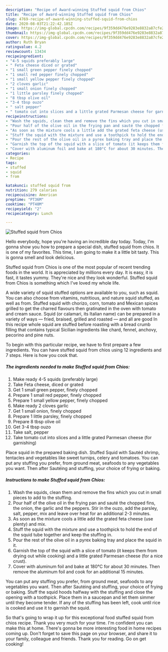 ```yaml
---
description: "Recipe of Award-winning Stuffed squid from Chios"
title: "Recipe of Award-winning Stuffed squid from Chios"
slug: 4769-recipe-of-award-winning-stuffed-squid-from-chios
date: 2020-08-03T21:22:42.185Z
image: https://img-global.cpcdn.com/recipes/9f359dd476e9283e8832a87cfe25ca28/751x532cq70/stuffed-squid-from-chios-recipe-main-photo.jpg
thumbnail: https://img-global.cpcdn.com/recipes/9f359dd476e9283e8832a87cfe25ca28/751x532cq70/stuffed-squid-from-chios-recipe-main-photo.jpg
cover: https://img-global.cpcdn.com/recipes/9f359dd476e9283e8832a87cfe25ca28/751x532cq70/stuffed-squid-from-chios-recipe-main-photo.jpg
author: Ruth Bryan
ratingvalue: 4.2
reviewcount: 13434
recipeingredient:
- "4-5 squids preferably large"
- " Feta cheese diced or grated"
- "1 small green pepper finely chopped"
- "1 small red pepper finely chopped"
- "1 small yellow pepper finely chopped"
- "2 cloves garlic"
- "1 small onion finely chopped"
- "1 little parsley finely chopped"
- "8 tbsp olive oil"
- "3-4 tbsp ouzo"
- " salt pepper"
- " tomato cut into slices and a little grated Parmesan cheese for garnishing"
recipeinstructions:
- "Wash the squids, clean them and remove the fins which you cut in small pieces to add to the stuffing."
- "Pour half of the olive oil in the frying pan and sauté the chopped fins, the onion, the garlic and the peppers. Stir in the ouzo, add the parsley, salt, pepper, mix and leave over heat for an additional 2-3 minutes."
- "As soon as the mixture cools a little add the grated feta cheese (use plenty) and mix."
- "Stuff the squid with the mixture and use a toothpick to hold the end of the squid tube together and keep the stuffing in."
- "Pour the rest of the olive oil in a pyrex baking tray and place the squid in it."
- "Garnish the top of the squid with a slice of tomato (it keeps them from drying out while cooking) and a little grated Parmesan cheese (for a nice crust)."
- "Cover with aluminum foil and bake at 180°C for about 30 minutes. Then remove the aluminum foil and cook for an additional 15 minutes."
categories:
- Recipe
tags:
- stuffed
- squid
- from

katakunci: stuffed squid from 
nutrition: 279 calories
recipecuisine: American
preptime: "PT36M"
cooktime: "PT40M"
recipeyield: "2"
recipecategory: Lunch

---
```



![Stuffed squid from Chios](https://img-global.cpcdn.com/recipes/9f359dd476e9283e8832a87cfe25ca28/751x532cq70/stuffed-squid-from-chios-recipe-main-photo.jpg)

Hello everybody, hope you're having an incredible day today. Today, I'm gonna show you how to prepare a special dish, stuffed squid from chios. It is one of my favorites. This time, I am going to make it a little bit tasty. This is gonna smell and look delicious.

Stuffed squid from Chios is one of the most popular of recent trending foods in the world. It is appreciated by millions every day. It is easy, it is fast, it tastes yummy. They're nice and they look wonderful. Stuffed squid from Chios is something which I've loved my whole life.

A wide variety of squid stuffed options are available to you, such as squid. You can also choose from vitamins, nutritious, and nature squid stuffed, as well as from. Stuffed squid with chorizo, corn, tomato and Mexican spices grilled to get the charred flavours then gratinated in the oven with tomato and cream sauce. Squid (or calamari, its Italian name) can be prepared in a variety of ways — fried, braised, grilled and roasted — and all are good In this recipe whole squid are stuffed before roasting with a bread crumb filling that contains typical Sicilian ingredients like chard, fennel, anchovy, pecorino and pine nuts.


To begin with this particular recipe, we have to first prepare a few ingredients. You can have stuffed squid from chios using 12 ingredients and 7 steps. Here is how you cook that.

<!--inarticleads1-->

##### The ingredients needed to make Stuffed squid from Chios:

1. Make ready 4-5 squids (preferably large)
1. Take  Feta cheese, diced or grated
1. Get 1 small green pepper, finely chopped
1. Prepare 1 small red pepper, finely chopped
1. Prepare 1 small yellow pepper, finely chopped
1. Make ready 2 cloves garlic
1. Get 1 small onion, finely chopped
1. Prepare 1 little parsley, finely chopped
1. Prepare 8 tbsp olive oil
1. Get 3-4 tbsp ouzo
1. Take  salt, pepper
1. Take  tomato cut into slices and a little grated Parmesan cheese (for garnishing)


Place squid in the prepared baking dish. Stuffed Squid with Sautéd shrimp, tentacles and vegetables like sweet turnips, celery and tomatoes. You can put any stuffing you prefer, from ground meat, seafoods to any vegetables you want. Then after Sautéing and stuffing, your choice of frying or baking. 

<!--inarticleads2-->

##### Instructions to make Stuffed squid from Chios:

1. Wash the squids, clean them and remove the fins which you cut in small pieces to add to the stuffing.
1. Pour half of the olive oil in the frying pan and sauté the chopped fins, the onion, the garlic and the peppers. Stir in the ouzo, add the parsley, salt, pepper, mix and leave over heat for an additional 2-3 minutes.
1. As soon as the mixture cools a little add the grated feta cheese (use plenty) and mix.
1. Stuff the squid with the mixture and use a toothpick to hold the end of the squid tube together and keep the stuffing in.
1. Pour the rest of the olive oil in a pyrex baking tray and place the squid in it.
1. Garnish the top of the squid with a slice of tomato (it keeps them from drying out while cooking) and a little grated Parmesan cheese (for a nice crust).
1. Cover with aluminum foil and bake at 180°C for about 30 minutes. Then remove the aluminum foil and cook for an additional 15 minutes.


You can put any stuffing you prefer, from ground meat, seafoods to any vegetables you want. Then after Sautéing and stuffing, your choice of frying or baking. Stuff the squid hoods halfway with the stuffing and close the opening with a toothpick. Place them in a saucepan and let them simmer until they become tender. If any of the stuffing has been left, cook until rice is cooked and use it to garnish the squid. 

So that's going to wrap it up for this exceptional food stuffed squid from chios recipe. Thank you very much for your time. I'm confident you can make this at home. There's gonna be more interesting food in home recipes coming up. Don't forget to save this page on your browser, and share it to your family, colleague and friends. Thank you for reading. Go on get cooking!

